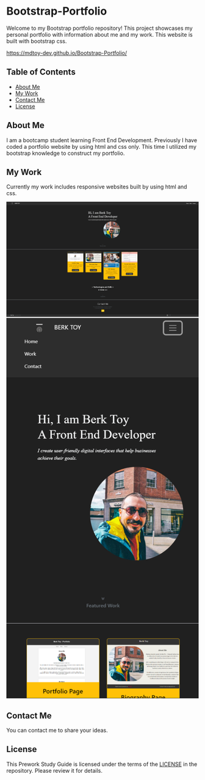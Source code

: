# Bootstrap-Portfolio

Welcome to my Bootstrap portfolio repository! This project showcases my personal portfolio with information about me and my work. This website is built with bootstrap css.

https://mdtoy-dev.github.io/Bootstrap-Portfolio/

## Table of Contents
- [About Me](#about-me)
- [My Work](#my-work)
- [Contact Me](#contact-me)
- [License](#license)

## About Me
I am a bootcamp student learning Front End Development. Previously I have coded a portfolio website by using html and css only. This time I utilized my bootstrap knowledge to construct my portfolio.

## My Work
Currently my work includes responsive websites built by using html and css.

![large screen](/images/large%20screen.png)
![small screen](/images/small%20screen.png)

## Contact Me
You can contact me to share your ideas.

## License
This Prework Study Guide is licensed under the terms of the [LICENSE](LICENSE) in the repository. Please review it for details.


